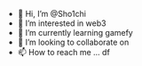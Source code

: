 - 👋 Hi, I’m @Sho1chi    
- 👀 I’m interested in web3  
- 🌱 I’m currently learning gamefy  
- 💞️ I’m looking to collaborate on  
- 📫 How to reach me ...   df

<!---
Sho1chi/Sho1chi is a ✨ special ✨ repository because its `README.md` (this file) appears on your GitHub profile.
You can click the Preview link to take a look at your changes.
--->
 
